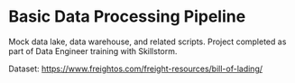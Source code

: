 # Basic Data Processing Pipeline
Mock data lake, data warehouse, and related scripts. Project completed as part of Data Engineer training with Skillstorm.

Dataset: https://www.freightos.com/freight-resources/bill-of-lading/